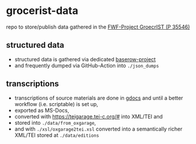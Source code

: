 # grocerist-data
repo to store/publish data gathered in the [FWF-Project GroecrIST (P 35546)](https://pf.fwf.ac.at/en/research-in-practice/project-finder/56399)

## structured data

* structured data is gathered via dedicated [baserow-project](https://baserow.acdh-dev.oeaw.ac.at/database/275/table/1488)
* and frequently dumped via GitHub-Action into `./json_dumps`

## transcriptions

* transcriptions of source materials are done in [gdocs](https://docs.google.com/document/d/1ioQYuvjkT9sLVvLEan67mBEBWW2f_Iq0yNmvcDkGwJo/edit#) and until a better workflow (i.e. scriptable) is set up,
* exported as MS-Docs,
* converted with https://teigarage.tei-c.org/# into XML/TEI and
* stored into `./data/from_oxgarage`,
* and with `./xsl/oxgarage2tei.xsl` converted into a semantically richer XML/TEI stored at `./data/editions`
